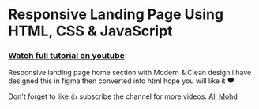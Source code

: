 # Responsive Landing Page Using HTML, CSS & JavaScript

### [Watch full tutorial on youtube](https://youtu.be/5vt_7zwHhes)

Responsive landing page home section with Modern & Clean design i have designed this in figma then converted into html hope you will like it ❤️

Don't forget to like 👍 subscribe the channel for more videos.
[Ali Mohd](https://www.youtube.com/channel/UCD82KIkpQ5dtQYFzxLejzGg)
